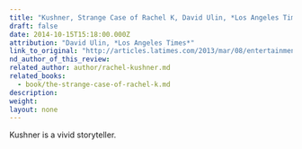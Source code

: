 ```yaml
---
title: "Kushner, Strange Case of Rachel K, David Ulin, *Los Angeles Times*"
draft: false
date: 2014-10-15T15:18:00.000Z
attribution: "David Ulin, *Los Angeles Times*"
link_to_original: "http://articles.latimes.com/2013/mar/08/entertainment/la-ca-jc-spring-arts-preview-books-20130310"
nd_author_of_this_review:
related_author: author/rachel-kushner.md
related_books:
  - book/the-strange-case-of-rachel-k.md
description:
weight:
layout: none
---
```

Kushner is a vivid storyteller.

